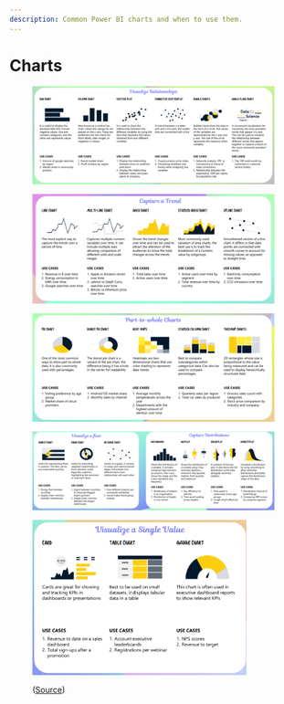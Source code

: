 ```yaml
---
description: Common Power BI charts and when to use them.
---
```


# Charts

<figure><img src="../../.gitbook/assets/image (1) (1) (1) (1) (1) (1) (1).png" alt=""><figcaption></figcaption></figure>

<figure><img src="../../.gitbook/assets/image (7).png" alt=""><figcaption></figcaption></figure>

<figure><img src="../../.gitbook/assets/image (4).png" alt=""><figcaption></figcaption></figure>

<figure><img src="../../.gitbook/assets/image (8).png" alt=""><figcaption></figcaption></figure>

<figure><img src="../../.gitbook/assets/image (9).png" alt="" width="375"><figcaption><p>(<a href="https://tanducits.com/files/Data%20Visualization%20Cheat%20Sheet.pdf">Source</a>)</p></figcaption></figure>
